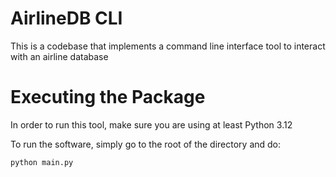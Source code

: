 # AirlineDB CLI
This is a codebase that implements a command line interface tool to interact with an airline database

# Executing the Package
In order to run this tool, make sure you are using at least Python 3.12

To run the software, simply go to the root of the directory and do:

```
python main.py
```
